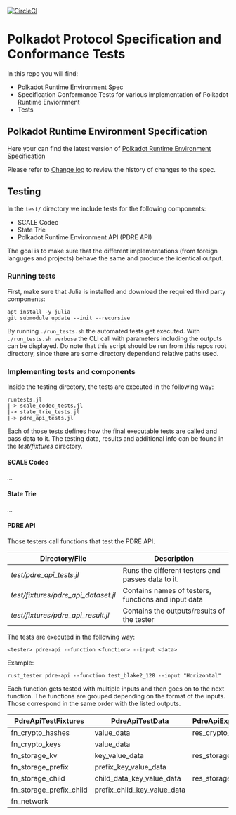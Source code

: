 [![CircleCI](https://circleci.com/gh/w3f/polkadot-re-tests.svg?style=svg)](https://circleci.com/gh/w3f/polkadot-re-tests)

#  Polkadot Protocol Specification and Conformance Tests
In this repo you will find:

- Polkadot Runtime Environment Spec
- Specification Conformance Tests for various implementation of Polkadot Runtime Enviornment
- Tests

## Polkadot Runtime Environment Specification
Here your can find the latest version of [Polkadot Runtime Environment Specification](./runtime-environment-spec/polkadot_re_spec.pdf)

Please refer to [Change log](./runtime-environment-spec/pdre_change_log.org) to review the history of changes to the spec.

## Testing
In the `test/` directory we include tests for the following components:

- SCALE Codec
- State Trie
- Polkadot Runtime Environment API (PDRE API)

The goal is to make sure that the different implementations (from foreign languges and projects) behave the same and produce the identical output.

### Running tests
First, make sure that Julia is installed and download the required third party components:

```
apt install -y julia
git submodule update --init --recursive
```

By running `./run_tests.sh` the automated tests get executed. With `./run_tests.sh verbose` the CLI call with parameters including the outputs can be displayed. Do note that this script should be run from this repos root directory, since there are some directory dependend relative paths used.

### Implementing tests and components
Inside the testing directory, the tests are executed in the following way:

```
runtests.jl
|-> scale_codec_tests.jl
|-> state_trie_tests.jl
|-> pdre_api_tests.jl
```

Each of those tests defines how the final executable tests are called and pass data to it. The testing data, results and additional info can be found in the *test/fixtures* directory.

#### SCALE Codec

*...*

#### State Trie

*...*

#### PDRE API

Those testers call functions that test the PDRE API.

|Directory/File                      | Description                                         |
|------------------------------------|-----------------------------------------------------|
|*test/pdre_api_tests.jl*            | Runs the different testers and passes data to it.   |
|*test/fixtures/pdre_api_dataset.jl* | Contains names of testers, functions and input data |
|*test/fixtures/pdre_api_result.jl*  | Contains the outputs/results of the tester          |

The tests are executed in the following way:

`<tester> pdre-api --function <function> --input <data>`

Example:

`rust_tester pdre-api --function test_blake2_128 --input "Horizontal"`

Each function gets tested with multiple inputs and then goes on to the next function. The functions are grouped depending on the format of the inputs. Those correspond in the same order with the listed outputs.

|PdreApiTestFixtures    |PdreApiTestData            |PdreApiExpectedResults|
|-----------------------|---------------------------|----------------------|
|fn_crypto_hashes       |value_data                 |res_crypto_hashes     |
|fn_crypto_keys         |value_data                 |                      |
|fn_storage_kv          |key_value_data             |res_storage_kv        |
|fn_storage_prefix      |prefix_key_value_data      |                      |
|fn_storage_child       |child_data_key_value_data  |res_storage_child     |
|fn_storage_prefix_child|prefix_child_key_value_data|                      |
|fn_network             |                           |                      |
